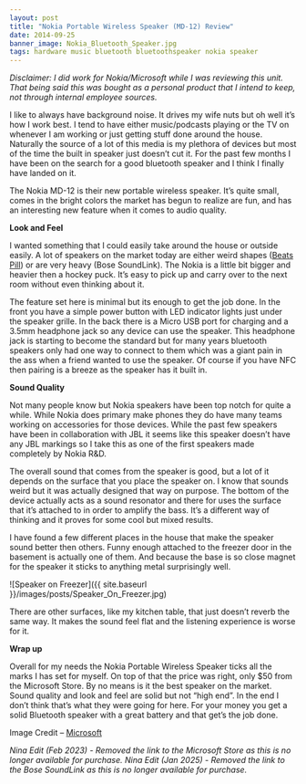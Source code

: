 ```yaml
---
layout: post
title: "Nokia Portable Wireless Speaker (MD-12) Review"
date: 2014-09-25
banner_image: Nokia_Bluetooth_Speaker.jpg
tags: hardware music bluetooth bluetoothspeaker nokia speaker
---
```


_Disclaimer: I did work for Nokia/Microsoft while I was reviewing this unit. That being said this was bought as a personal product that I intend to keep, not through internal employee sources._

I like to always have background noise. It drives my wife nuts but oh well it’s how I work best. I tend to have either music/podcasts playing or the TV on whenever I am working or just getting stuff done around the house. Naturally the source of a lot of this media is my plethora of devices but most of the time the built in speaker just doesn’t cut it. For the past few months I have been on the search for a good bluetooth speaker and I think I finally have landed on it.

The Nokia MD-12 is their new portable wireless speaker. It’s quite small, comes in the bright colors the market has begun to realize are fun, and has an interesting new feature when it comes to audio quality.

<!--more-->

**Look and Feel**

I wanted something that I could easily take around the house or outside easily. A lot of speakers on the market today are either weird shapes ([Beats Pill](https://www.beatsbydre.com/support/speakers/pill-plus)) or are very heavy (Bose SoundLink). The Nokia is a little bit bigger and heavier then a hockey puck. It’s easy to pick up and carry over to the next room without even thinking about it.

The feature set here is minimal but its enough to get the job done. In the front you have a simple power button with LED indicator lights just under the speaker grille. In the back there is a Micro USB port for charging and a 3.5mm headphone jack so any device can use the speaker. This headphone jack is starting to become the standard but for many years bluetooth speakers only had one way to connect to them which was a giant pain in the ass when a friend wanted to use the speaker. Of course if you have NFC then pairing is a breeze as the speaker has it built in.

**Sound Quality**

Not many people know but Nokia speakers have been top notch for quite a while. While Nokia does primary make phones they do have many teams working on accessories for those devices. While the past few speakers have been in collaboration with JBL it seems like this speaker doesn’t have any JBL markings so I take this as one of the first speakers made completely by Nokia R&D.

The overall sound that comes from the speaker is good, but a lot of it depends on the surface that you place the speaker on. I know that sounds weird but it was actually designed that way on purpose. The bottom of the device actually acts as a sound resonator and there for uses the surface that it’s attached to in order to amplify the bass. It’s a different way of thinking and it proves for some cool but mixed results.

I have found a few different places in the house that make the speaker sound better then others. Funny enough attached to the freezer door in the basement is actually one of them. And because the base is so close magnet for the speaker it sticks to anything metal surprisingly well.

![Speaker on Freezer]({{ site.baseurl }}/images/posts/Speaker_On_Freezer.jpg)

There are other surfaces, like my kitchen table, that just doesn’t reverb the same way. It makes the sound feel flat and the listening experience is worse for it.

**Wrap up**

Overall for my needs the Nokia Portable Wireless Speaker ticks all the marks I has set for myself. On top of that the price was right, only $50 from the Microsoft Store. By no means is it the best speaker on the market. Sound quality and look and feel are solid but not “high end”. In the end I don’t think that’s what they were going for here. For your money you get a solid Bluetooth speaker with a great battery and that get’s the job done.

Image Credit – [Microsoft](http://www.microsoft.com/en/mobile/accessory/md-12/)

_Nina Edit (Feb 2023) - Removed the link to the Microsoft Store as this is no longer available for purchase._
_Nina Edit (Jan 2025) - Removed the link to the Bose SoundLink as this is no longer available for purchase._
